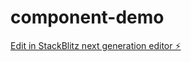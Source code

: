 # component-demo

[Edit in StackBlitz next generation editor ⚡️](https://stackblitz.com/~/github.com/emrahkiziltan94/component-demo)
